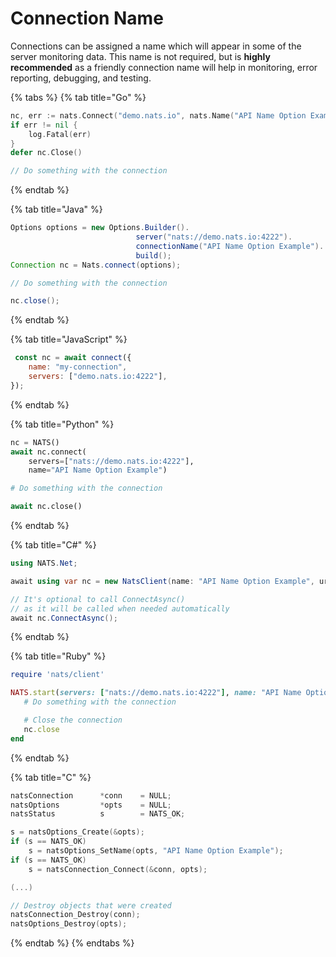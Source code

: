 # Connection Name

Connections can be assigned a name which will appear in some of the server monitoring data. This name is not required, but is **highly recommended** as a friendly connection name will help in monitoring, error reporting, debugging, and testing.

{% tabs %}
{% tab title="Go" %}
```go
nc, err := nats.Connect("demo.nats.io", nats.Name("API Name Option Example"))
if err != nil {
    log.Fatal(err)
}
defer nc.Close()

// Do something with the connection
```
{% endtab %}

{% tab title="Java" %}
```java
Options options = new Options.Builder().
                            server("nats://demo.nats.io:4222").
                            connectionName("API Name Option Example"). // Set Name
                            build();
Connection nc = Nats.connect(options);

// Do something with the connection

nc.close();
```
{% endtab %}

{% tab title="JavaScript" %}
```javascript
 const nc = await connect({
    name: "my-connection",
    servers: ["demo.nats.io:4222"],
});
```
{% endtab %}

{% tab title="Python" %}
```python
nc = NATS()
await nc.connect(
    servers=["nats://demo.nats.io:4222"], 
    name="API Name Option Example")

# Do something with the connection

await nc.close()
```
{% endtab %}

{% tab title="C#" %}
```csharp
using NATS.Net;

await using var nc = new NatsClient(name: "API Name Option Example", url: "nats://demo.nats.io:4222");

// It's optional to call ConnectAsync()
// as it will be called when needed automatically
await nc.ConnectAsync();
```
{% endtab %}

{% tab title="Ruby" %}
```ruby
require 'nats/client'

NATS.start(servers: ["nats://demo.nats.io:4222"], name: "API Name Option Example") do |nc|
   # Do something with the connection

   # Close the connection
   nc.close
end
```
{% endtab %}

{% tab title="C" %}
```c
natsConnection      *conn    = NULL;
natsOptions         *opts    = NULL;
natsStatus          s        = NATS_OK;

s = natsOptions_Create(&opts);
if (s == NATS_OK)
    s = natsOptions_SetName(opts, "API Name Option Example");
if (s == NATS_OK)
    s = natsConnection_Connect(&conn, opts);

(...)

// Destroy objects that were created
natsConnection_Destroy(conn);
natsOptions_Destroy(opts);
```
{% endtab %}
{% endtabs %}

